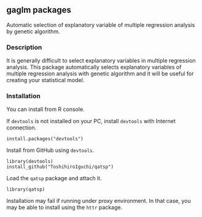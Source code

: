## gaglm packages
Automatic selection of explanatory variable of multiple regression analysis by genetic algorithm.

### Description
It is generally difficult to select explanatory variables in multiple regression analysis. This package automatically selects explanatory variables of multiple regression analysis with genetic algorithm and it will be useful for creating your statistical model.

### Installation
You can install from R console.

If `devtools` is not installed on your PC, install `devtools` with Internet connection.

    install.packages("devtools")

Install from GitHub using `devtools`.
    
    library(devtools)
    install_github("ToshihiroIguchi/qatsp")

Load the `qatsp` package and attach it.

    library(qatsp)

Installation may fail if running under proxy environment.
In that case, you may be able to install using the `httr` package.


